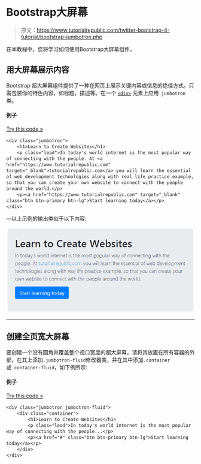 # Bootstrap大屏幕

> 原文：<https://www.tutorialrepublic.com/twitter-bootstrap-4-tutorial/bootstrap-jumbotron.php>

在本教程中，您将学习如何使用Bootstrap大屏幕组件。

## 用大屏幕展示内容

Bootstrap 超大屏幕组件提供了一种在网页上展示关键内容或信息的绝佳方式。只需包装你的特色内容，如标题，描述等。在一个 [`<div>`](../html-reference/html-div-tag.php) 元素上应用`.jumbotron`类。

#### 例子

[Try this code »](../codelab.php?topic=bootstrap-4&file=jumbotron "Try this code using online Editor")

```
<div class="jumbotron">
    <h1>Learn to Create Websites</h1>
    <p class="lead">In today's world internet is the most popular way of connecting with the people. At <a href="https://www.tutorialrepublic.com" target="_blank">tutorialrepublic.com</a> you will learn the essential of web development technologies along with real life practice example, so that you can create your own website to connect with the people around the world.</p>
    <p><a href="https://www.tutorialrepublic.com" target="_blank" class="btn btn-primary btn-lg">Start learning today</a></p>
</div>
```

—以上示例的输出类似于以下内容:

[![Bootstrap Jumbotron](img/8da905233510f194815294ea3556d1f5.png)](../codelab.php?topic=bootstrap-4&file=jumbotron) 

* * *

## 创建全页宽大屏幕

要创建一个没有圆角并覆盖整个视口宽度的超大屏幕，请将其放置在所有容器的外部，在其上添加`.jumbotron-fluid`修改器类，并在其中添加`.container`或`.container-fluid`，如下例所示:

#### 例子

[Try this code »](../codelab.php?topic=bootstrap-4&file=jumbotron-full-width "Try this code using online Editor")

```
<div class="jumbotron jumbotron-fluid">
    <div class="container">
        <h1>Learn to Create Websites</h1>
        <p class="lead">In today's world internet is the most popular way of connecting with the people...</p>
        <p><a href="#" class="btn btn-primary btn-lg">Start learning today</a></p>
    </div>
</div>
```